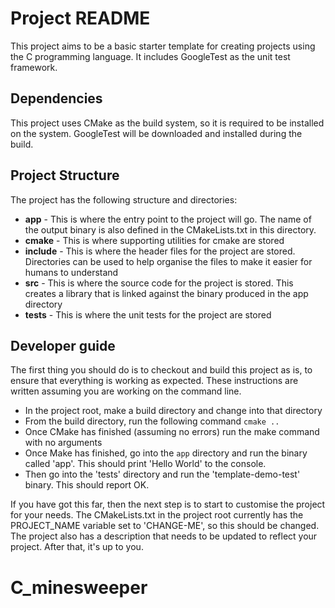 # Project README

This project aims to be a basic starter template for creating projects using the C
programming language. It includes GoogleTest as
the unit test framework.

## Dependencies

This project uses CMake as the build system, so it is required to be installed on
the system. GoogleTest will be downloaded and installed during the build.

## Project Structure

The project has the following structure and directories:

* __app__ - This is where the entry point to the project will go. The name of the output binary is also defined in the CMakeLists.txt in this directory.
* __cmake__ - This is where supporting utilities for cmake are stored
* __include__ - This is where the header files for the project are stored. Directories can be used to help organise the files to make it easier for humans to understand
* __src__ - This is where the source code for the project is stored. This creates a library that is linked against the binary produced in the app directory
* __tests__ - This is where the unit tests for the project are stored

## Developer guide

The first thing you should do is to checkout and build this project as is, to ensure that everything is working as expected. These instructions are written assuming you are working on the command line.

* In the project root, make a build directory and change into that directory
* From the build directory, run the following command ````cmake ..````
* Once CMake has finished (assuming no errors) run the make command with no arguments
* Once Make has finished, go into the `app` directory and run the binary called 'app'. This should print 'Hello World' to the console.
* Then go into the 'tests' directory and run the 'template-demo-test' binary. This should report OK.

If you have got this far, then the next step is to start to customise the project for your needs. The CMakeLists.txt in the project root currently has the PROJECT_NAME variable set to 'CHANGE-ME', so this should be changed. The project also has a description that needs to be updated to reflect your project. After that, it's up to you.
# C_minesweeper
